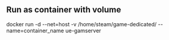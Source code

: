 
## Run as container with volume
docker run -d --net=host -v /home/steam/game-dedicated/ --name=container_name ue-gamserver